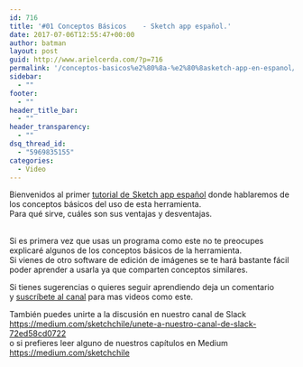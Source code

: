```yaml
---
id: 716
title: '#01 Conceptos Básicos    - Sketch app español.'
date: 2017-07-06T12:55:47+00:00
author: batman
layout: post
guid: http://www.arielcerda.com/?p=716
permalink: '/conceptos-basicos%e2%80%8a-%e2%80%8asketch-app-en-espanol/'
sidebar:
  - ""
footer:
  - ""
header_title_bar:
  - ""
header_transparency:
  - ""
dsq_thread_id:
  - "5969835155"
categories:
  - Video
---
```

<p id="179a" class="graf graf--p graf-after--figure">
  Bienvenidos al primer <a href="http://www.arielcerda.com/category/sketch/">tutorial de  Sketch app español</a> donde hablaremos de los conceptos básicos del uso de esta herramienta.<br /> Para qué sirve, cuáles son sus ventajas y desventajas.<!--more-->

  <br /> Si es primera vez que usas un programa como este no te preocupes explicaré algunos de los conceptos básicos de la herramienta.<br /> Si vienes de otro software de edición de imágenes se te hará bastante fácil poder aprender a usarla ya que comparten conceptos similares.
</p>

<p id="d0af" class="graf graf--p graf-after--p">
  Si tienes sugerencias o quieres seguir aprendiendo deja un comentario y <a class="markup--anchor markup--p-anchor" href="https://www.youtube.com/channel/UCWip2TrjNMXb0kg6LWbsNzw?sub_confirmation=1" target="_blank" rel="nofollow noopener" data-href="https://www.youtube.com/channel/UCWip2TrjNMXb0kg6LWbsNzw?sub_confirmation=1">suscríbete al canal</a> para mas videos como este.
</p>

<p id="9ba0" class="graf graf--p graf-after--p graf--trailing">
  También puedes unirte a la discusión en nuestro canal de Slack<br /> <a class="markup--anchor markup--p-anchor" href="https://medium.com/sketchchile/unete-a-nuestro-canal-de-slack-72ed58cd0722" target="_blank" rel="nofollow noopener" data-href="https://medium.com/sketchchile/unete-a-nuestro-canal-de-slack-72ed58cd0722">https://medium.com/sketchchile/unete-a-nuestro-canal-de-slack-72ed58cd0722</a><br /> o si prefieres leer alguno de nuestros capítulos en Medium<br /> <a class="markup--anchor markup--p-anchor" href="https://medium.com/sketchchile" target="_blank" rel="nofollow noopener" data-href="https://medium.com/sketchchile">https://medium.com/sketchchile</a>
</p>
